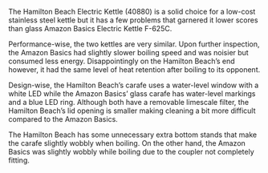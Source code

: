 The Hamilton Beach Electric Kettle (40880) is a solid choice for a low-cost stainless steel kettle but it has a few problems that garnered it lower scores than glass Amazon Basics Electric Kettle F-625C.

Performance-wise, the two kettles are very similar. Upon further inspection, the Amazon Basics had slightly slower boiling speed and was noisier but consumed less energy. Disappointingly on the Hamilton Beach’s end however, it had the same level of heat retention after boiling to its opponent.

Design-wise, the Hamilton Beach’s carafe uses a water-level window with a white LED while the Amazon Basics’ glass carafe has water-level markings and a blue LED ring. Although both have a removable limescale filter, the Hamilton Beach’s lid opening is smaller making cleaning a bit more difficult compared to the Amazon Basics.

The Hamilton Beach has some unnecessary extra bottom stands that make the carafe slightly wobbly when boiling. On the other hand, the Amazon Basics was slightly wobbly while boiling due to the coupler not completely fitting.